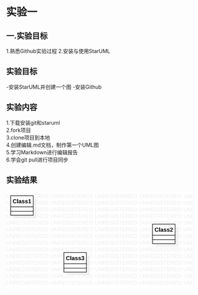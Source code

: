 # 实验一

## 一.实验目标

1.熟悉Github实验过程
2.安装与使用StarUML

## 实验目标

 -安装StarUML并创建一个图
 -安装Github

## 实验内容

1.下载安装git和staruml  
2.fork项目  
3.clone项目到本地  
4.创建编辑.md文档，制作第一个UML图  
5.学习Markdown进行编辑报告  
6.学会git pull进行项目同步

## 实验结果

![第一个UML图](./model1.jpg)

